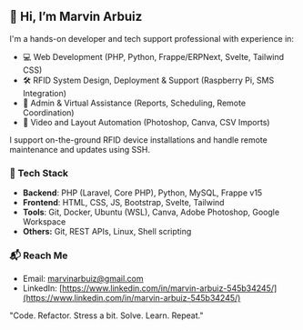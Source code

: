 ## 👋 Hi, I’m Marvin Arbuiz

I'm a hands-on developer and tech support professional with experience in:

- 💻 Web Development (PHP, Python, Frappe/ERPNext, Svelte, Tailwind CSS)
- 🛠️ RFID System Design, Deployment & Support (Raspberry Pi, SMS Integration)
- 🧾 Admin & Virtual Assistance (Reports, Scheduling, Remote Coordination)
- 🎨 Video and Layout Automation (Photoshop, Canva, CSV Imports)

I support on-the-ground RFID device installations and handle remote maintenance and updates using SSH.

### 🔧 Tech Stack
- **Backend**: PHP (Laravel, Core PHP), Python, MySQL, Frappe v15
- **Frontend**: HTML, CSS, JS, Bootstrap, Svelte, Tailwind
- **Tools**: Git, Docker, Ubuntu (WSL), Canva, Adobe Photoshop, Google Workspace
- **Others:** Git, REST APIs, Linux, Shell scripting

### 📬 Reach Me
- Email: marvinarbuiz@gmail.com
- LinkedIn: [https://www.linkedin.com/in/marvin-arbuiz-545b34245/](https://www.linkedin.com/in/marvin-arbuiz-545b34245/)

"Code. Refactor. Stress a bit. Solve. Learn. Repeat."
